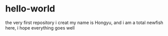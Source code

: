 # hello-world
the very first repository i creat
my name is Hongyu, and i am a total newfish here, i hope everything goes well
